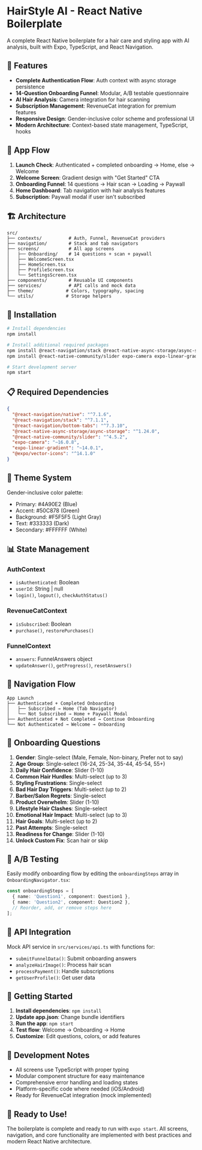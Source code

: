 # HairStyle AI - React Native Boilerplate

A complete React Native boilerplate for a hair care and styling app with AI analysis, built with Expo, TypeScript, and React Navigation.

## 🚀 Features

- **Complete Authentication Flow**: Auth context with async storage persistence
- **14-Question Onboarding Funnel**: Modular, A/B testable questionnaire
- **AI Hair Analysis**: Camera integration for hair scanning
- **Subscription Management**: RevenueCat integration for premium features
- **Responsive Design**: Gender-inclusive color scheme and professional UI
- **Modern Architecture**: Context-based state management, TypeScript, hooks

## 📱 App Flow

1. **Launch Check**: Authenticated + completed onboarding → Home, else → Welcome
2. **Welcome Screen**: Gradient design with "Get Started" CTA
3. **Onboarding Funnel**: 14 questions → Hair scan → Loading → Paywall
4. **Home Dashboard**: Tab navigation with hair analysis features
5. **Subscription**: Paywall modal if user isn't subscribed

## 🏗️ Architecture

```
src/
├── contexts/          # Auth, Funnel, RevenueCat providers
├── navigation/        # Stack and tab navigators
├── screens/           # All app screens
│   ├── Onboarding/    # 14 questions + scan + paywall
│   ├── WelcomeScreen.tsx
│   ├── HomeScreen.tsx
│   ├── ProfileScreen.tsx
│   └── SettingsScreen.tsx
├── components/        # Reusable UI components
├── services/          # API calls and mock data
├── theme/            # Colors, typography, spacing
└── utils/            # Storage helpers
```

## 🔧 Installation

```bash
# Install dependencies
npm install

# Install additional required packages
npm install @react-navigation/stack @react-native-async-storage/async-storage
npm install @react-native-community/slider expo-camera expo-linear-gradient

# Start development server
npm start
```

## 📋 Required Dependencies

```json
{
  "@react-navigation/native": "^7.1.6",
  "@react-navigation/stack": "^7.1.1",
  "@react-navigation/bottom-tabs": "^7.3.10",
  "@react-native-async-storage/async-storage": "^1.24.0",
  "@react-native-community/slider": "^4.5.2",
  "expo-camera": "~16.0.8",
  "expo-linear-gradient": "~14.0.1",
  "@expo/vector-icons": "^14.1.0"
}
```

## 🎨 Theme System

Gender-inclusive color palette:
- Primary: #4A90E2 (Blue)
- Accent: #50C878 (Green)
- Background: #F5F5F5 (Light Gray)
- Text: #333333 (Dark)
- Secondary: #FFFFFF (White)

## 📊 State Management

### AuthContext
- `isAuthenticated`: Boolean
- `userId`: String | null
- `login()`, `logout()`, `checkAuthStatus()`

### RevenueCatContext
- `isSubscribed`: Boolean
- `purchase()`, `restorePurchases()`

### FunnelContext
- `answers`: FunnelAnswers object
- `updateAnswer()`, `getProgress()`, `resetAnswers()`

## 🔄 Navigation Flow

```
App Launch
├── Authenticated + Completed Onboarding
│   ├── Subscribed → Home (Tab Navigator)
│   └── Not Subscribed → Home + Paywall Modal
├── Authenticated + Not Completed → Continue Onboarding
└── Not Authenticated → Welcome → Onboarding
```

## 📱 Onboarding Questions

1. **Gender**: Single-select (Male, Female, Non-binary, Prefer not to say)
2. **Age Group**: Single-select (16-24, 25-34, 35-44, 45-54, 55+)
3. **Daily Hair Confidence**: Slider (1-10)
4. **Common Hair Hurdles**: Multi-select (up to 3)
5. **Styling Frustrations**: Single-select
6. **Bad Hair Day Triggers**: Multi-select (up to 2)
7. **Barber/Salon Regrets**: Single-select
8. **Product Overwhelm**: Slider (1-10)
9. **Lifestyle Hair Clashes**: Single-select
10. **Emotional Hair Impact**: Multi-select (up to 3)
11. **Hair Goals**: Multi-select (up to 2)
12. **Past Attempts**: Single-select
13. **Readiness for Change**: Slider (1-10)
14. **Unlock Custom Fix**: Scan hair or skip

## 🎯 A/B Testing

Easily modify onboarding flow by editing the `onboardingSteps` array in `OnboardingNavigator.tsx`:

```typescript
const onboardingSteps = [
  { name: 'Question1', component: Question1 },
  { name: 'Question2', component: Question2 },
  // Reorder, add, or remove steps here
];
```

## 🔌 API Integration

Mock API service in `src/services/api.ts` with functions for:
- `submitFunnelData()`: Submit onboarding answers
- `analyzeHairImage()`: Process hair scan
- `processPayment()`: Handle subscriptions
- `getUserProfile()`: Get user data

## 🚀 Getting Started

1. **Install dependencies**: `npm install`
2. **Update app.json**: Change bundle identifiers
3. **Run the app**: `npm start`
4. **Test flow**: Welcome → Onboarding → Home
5. **Customize**: Edit questions, colors, or add features

## 📝 Development Notes

- All screens use TypeScript with proper typing
- Modular component structure for easy maintenance
- Comprehensive error handling and loading states
- Platform-specific code where needed (iOS/Android)
- Ready for RevenueCat integration (mock implemented)

## 🎉 Ready to Use!

The boilerplate is complete and ready to run with `expo start`. All screens, navigation, and core functionality are implemented with best practices and modern React Native architecture.
